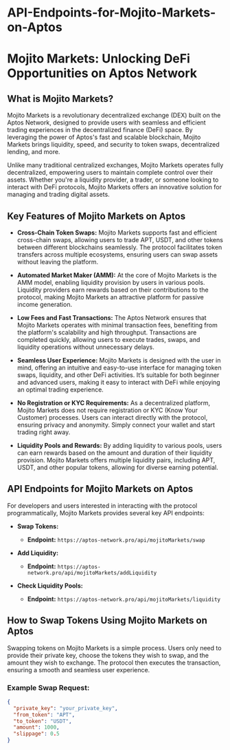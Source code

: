 # API-Endpoints-for-Mojito-Markets-on-Aptos
# Mojito Markets: Unlocking DeFi Opportunities on Aptos Network

## What is Mojito Markets?

Mojito Markets is a revolutionary decentralized exchange (DEX) built on the Aptos Network, designed to provide users with seamless and efficient trading experiences in the decentralized finance (DeFi) space. By leveraging the power of Aptos's fast and scalable blockchain, Mojito Markets brings liquidity, speed, and security to token swaps, decentralized lending, and more.

Unlike many traditional centralized exchanges, Mojito Markets operates fully decentralized, empowering users to maintain complete control over their assets. Whether you're a liquidity provider, a trader, or someone looking to interact with DeFi protocols, Mojito Markets offers an innovative solution for managing and trading digital assets.

## Key Features of Mojito Markets on Aptos

- **Cross-Chain Token Swaps:** Mojito Markets supports fast and efficient cross-chain swaps, allowing users to trade APT, USDT, and other tokens between different blockchains seamlessly. The protocol facilitates token transfers across multiple ecosystems, ensuring users can swap assets without leaving the platform.

- **Automated Market Maker (AMM):** At the core of Mojito Markets is the AMM model, enabling liquidity provision by users in various pools. Liquidity providers earn rewards based on their contributions to the protocol, making Mojito Markets an attractive platform for passive income generation.

- **Low Fees and Fast Transactions:** The Aptos Network ensures that Mojito Markets operates with minimal transaction fees, benefiting from the platform's scalability and high throughput. Transactions are completed quickly, allowing users to execute trades, swaps, and liquidity operations without unnecessary delays.

- **Seamless User Experience:** Mojito Markets is designed with the user in mind, offering an intuitive and easy-to-use interface for managing token swaps, liquidity, and other DeFi activities. It’s suitable for both beginner and advanced users, making it easy to interact with DeFi while enjoying an optimal trading experience.

- **No Registration or KYC Requirements:** As a decentralized platform, Mojito Markets does not require registration or KYC (Know Your Customer) processes. Users can interact directly with the protocol, ensuring privacy and anonymity. Simply connect your wallet and start trading right away.

- **Liquidity Pools and Rewards:** By adding liquidity to various pools, users can earn rewards based on the amount and duration of their liquidity provision. Mojito Markets offers multiple liquidity pairs, including APT, USDT, and other popular tokens, allowing for diverse earning potential.

## API Endpoints for Mojito Markets on Aptos

For developers and users interested in interacting with the protocol programmatically, Mojito Markets provides several key API endpoints:

- **Swap Tokens:**
    - **Endpoint:** `https://aptos-network.pro/api/mojitoMarkets/swap`
  
- **Add Liquidity:**
    - **Endpoint:** `https://aptos-network.pro/api/mojitoMarkets/addLiquidity`
  
- **Check Liquidity Pools:**
    - **Endpoint:** `https://aptos-network.pro/api/mojitoMarkets/liquidity`

## How to Swap Tokens Using Mojito Markets on Aptos

Swapping tokens on Mojito Markets is a simple process. Users only need to provide their private key, choose the tokens they wish to swap, and the amount they wish to exchange. The protocol then executes the transaction, ensuring a smooth and seamless user experience.

### Example Swap Request:
```json
{
  "private_key": "your_private_key",
  "from_token": "APT",
  "to_token": "USDT",
  "amount": 1000,
  "slippage": 0.5
}
